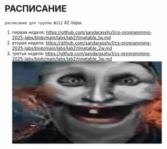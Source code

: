 # РАСПИСАНИЕ
 `расписание для группы №112`
 42 пары
1. первая неделя: https://github.com/sandarasshu1/cs-programming-2025-labs/blob/main/labs/lab2/timetable_1w.md
2. вторая неделя: https://github.com/sandarasshu1/cs-programming-2025-labs/blob/main/labs/lab2/timetable_2w.md
3. третья неделя: https://github.com/sandarasshu1/cs-programming-2025-labs/blob/main/labs/lab2/timetable_3w.md
![скример](image-1.png)